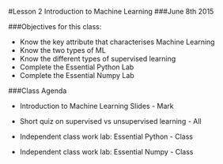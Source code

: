 #Lesson 2 Introduction to Machine Learning
###June 8th 2015

###Objectives for this class:

- Know the key attribute that characterises Machine Learning
- Know the two types of ML
- Know the different types of supervised learning
- Complete the Essential Python Lab
- Complete the Essential Numpy Lab

###Class Agenda

- Introduction to Machine Learning Slides - Mark
- Short quiz on supervised vs unsupervised learning - All

- Independent class work lab: Essential Python - Class
- Independent class work lab: Essential Numpy - Class
